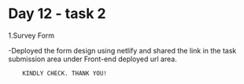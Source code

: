 # Day 12 - task 2
1.Survey Form

  -Deployed the form design using netlify and shared the link in the task submission area under Front-end deployed url area. 

        KINDLY CHECK. THANK YOU!

